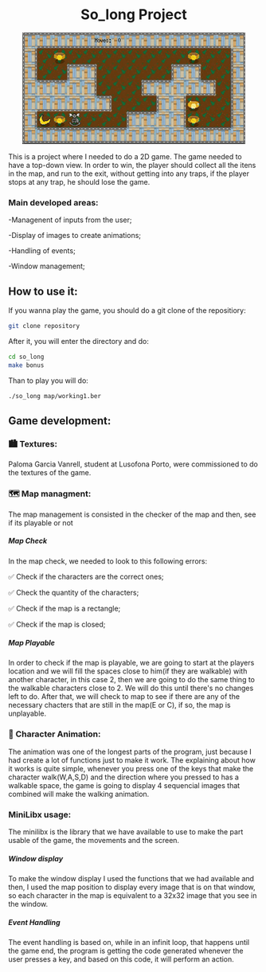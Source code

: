 <h1 align="center"> So_long Project </h1>

<div align="center"> <img src="https://github.com/eduVVSC/so_long/blob/main/game.gif"; alt="Image description" /> </div>


<p> This is a project where I needed to do a 2D game. The game needed to have a top-down view. In order to win, the player should collect all the itens in the map, and run to the exit, without getting into any traps, if the player stops at
any trap, he should lose the game.</p>
<p></p>


### Main developed areas:
<p>  -Managenent of inputs from the user;</p>
<p>  -Display of images to create animations;</p>
<p>  -Handling of events;</p>
<p>  -Window management;</p>


## How to use it:
If you wanna play the game, you should do a git clone of the repositiory:
```bash
git clone repository
```
After it, you will enter the directory and do:
```bash
cd so_long
make bonus
```
Than to play you will do:
```bash
./so_long map/working1.ber
```

## Game development:

### 🏙️ Textures:
<p> Paloma Garcia Vanrell, student at Lusofona Porto, were commissioned to do the textures of the game.</p>


### 🗺️ Map managment:
<p> The map management is consisted in the checker of the map and then, see if its playable or not</p>


##### Map Check
<p> In the map check, we needed to look to this following errors: </p>
<p> ✅ Check if the characters are the correct ones; </p>
<p> ✅ Check the quantity of the characters;</p>
<p> ✅ Check if the map is a rectangle;</p>
<p> ✅ Check if the map is closed;</p>

##### Map Playable
<p> In order to check if the map is playable, we are going to start at the players location and we will fill the spaces close to him(if they are walkable) with another character,
in this case 2, then we are going to do the same thing to the walkable characters close to 2. We will do this until there's no changes left to do. After that, we will check to map
to see if there are any of the necessary chacters that are still in the map(E or C), if so, the map is unplayable.</p>

### 🦍 Character Animation:
<p> The animation was one of the longest parts of the program, just because I had create a lot of functions just to make it work. The explaining about how it works is quite simple, whenever you press one of the keys that make the character walk(W,A,S,D) and the direction where you pressed to has a walkable space, the game is going to display 4 sequencial images that combined will make the walking animation.</p>

### MiniLibx usage:
<p> The minilibx is the library that we have available to use to make the part usable of the game, the movements and the screen. </p>

##### Window display
<p> To make the window display I used the functions that we had available and then, I used the map position to display every image that is on that window, so each character in the map is equivalent to a 32x32 image that you see in the window.</p>

##### Event Handling
<p> The event handling is based on, while in an infinit loop, that happens until the game end, the program is getting the code generated whenever the user presses a key, and based on this code, it will perform an action. </p>

